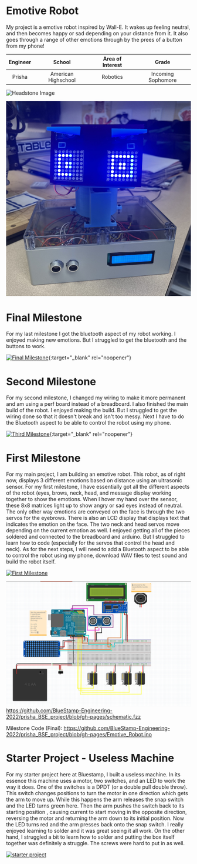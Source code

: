 ﻿# Emotive Robot
My project is a emotive robot inspired by Wall-E. It wakes up feeling neutral, and then becomes happy or sad depending on your distance from it. It also goes through a range of other emotions through by the prees of a button from my phone!

| **Engineer** | **School** | **Area of Interest** | **Grade** |
|:--:|:--:|:--:|:--:|
| Prisha | American Highschool | Robotics | Incoming Sophomore 

![Headstone Image](https://lh3.googleusercontent.com/pw/AM-JKLUkS99jYOfRyVM5pa1Fn85Tl83RkDdwBTsBkAbxFSsSqfnlNqXUIJIZZCtJEL8s_as5gwXKoz-YVNBExN49PhGHezDlPr5RkyH4oqag6xjgIpewtYsRe58wpP4a1WgDcSkSpNWkwPcZIcikMm5fPm8=s1350-no?authuser=0)
  
![test](https://github.com/BlueStamp-Engineering-2022/prisha_BSE_project/blob/gh-pages/IMG-0936.jpg?raw=true)
  
# Final Milestone
For my last milestone I got the bluetooth aspect of my robot working. I enjoyed making new emotions. But I struggled to get the bluetooth and the buttons to work.
 

[![Final Milestone](https://res.cloudinary.com/marcomontalbano/image/upload/v1612573869/video_to_markdown/images/youtube--F7M7imOVGug-c05b58ac6eb4c4700831b2b3070cd403.jpg )](https://www.youtube.com/watch?v=F7M7imOVGug&feature=emb_logo "Final Milestone"){:target="_blank" rel="noopener"}

# Second Milestone
For my second milestone, I changed my wiring to make it more permanent and am using a perf board instead of a breadboard. I also finished the main build of the robot. I enjoyed making the build. But I struggled to get the wiring done so that it doesn't break and isn't too messy. Next I have to do the Bluetooth aspect to be able to control the robot using my phone.


[![Third Milestone](https://res.cloudinary.com/marcomontalbano/image/upload/v1612574014/video_to_markdown/images/youtube--y3VAmNlER5Y-c05b58ac6eb4c4700831b2b3070cd403.jpg)](https://www.youtube.com/watch?v=y3VAmNlER5Y&feature=emb_logo "Second Milestone"){:target="_blank" rel="noopener"}

# First Milestone
For my main project, I am building an emotive robot. This robot, as of right now, displays 3 different emotions based on distance using an ultrasonic sensor. For my first milestone, I have essentially got all the different aspects of the robot (eyes, brows, neck, head, and message display working together to show the emotions. When I hover my hand over the sensor, these 8x8 matrices light up to show angry or sad eyes instead of neutral. The only other way emotions are conveyed on the face is through the two servos for the eyebrows. There is also an LCD display that displays text that indicates the emotion on the face. The two neck and head servos move depending on the current emotion as well. I enjoyed getting all of the pieces soldered and connected to the breadboard and arduino. But I struggled to learn how to code (especially for the servos that control the head and neck). As for the next steps, I will need to add a Bluetooth aspect to be able to control the robot using my phone, download WAV files to test sound and build the robot itself.


[![First Milestone](https://res.cloudinary.com/marcomontalbano/image/upload/v1657656660/video_to_markdown/images/youtube--5tkmLHf8aSw-c05b58ac6eb4c4700831b2b3070cd403.jpg)](https://www.youtube.com/watch?v=5tkmLHf8aSw "First Milestone")

[![Schematic](https://github.com/BlueStamp-Engineering-2022/prisha_BSE_project/blob/gh-pages/Screenshot%202022-07-07%20151303.png?raw=true)](https://github.com/BlueStamp-Engineering-2022/prisha_BSE_project/blob/gh-pages/schematic.fzz)
https://github.com/BlueStamp-Engineering-2022/prisha_BSE_project/blob/gh-pages/schematic.fzz

Milestone Code (Final):
https://github.com/BlueStamp-Engineering-2022/prisha_BSE_project/blob/gh-pages/Emotive_Robot.ino


# Starter Project - Useless Machine
For my starter project here at Bluestamp, I built a useless machine. In its essence this machine uses a motor, two switches, and an LED to work the way it does. One of the switches is a DPDT (or a double pull double throw). This switch changes positions to turn the motor in one direction which gets the arm to move up. While this happens the arm releases the snap switch and the LED turns green here. Then the arm pushes the switch back to its starting position , causing current to start moving in the opposite direction, reversing the motor and returning the arm down to its initial position. Now the LED turns red and the arm presses back onto the snap switch. I really enjoyed learning to solder and it was great seeing it all work. On the other hand, I struggled a bit to learn how to solder and putting the box itself together was definitely a struggle. The screws were hard to put in as well. 

[![starter project](https://res.cloudinary.com/marcomontalbano/image/upload/v1656711070/video_to_markdown/images/youtube--OR93ixwcLCk-c05b58ac6eb4c4700831b2b3070cd403.jpg)](https://www.youtube.com/watch?v=OR93ixwcLCk "starter project")
